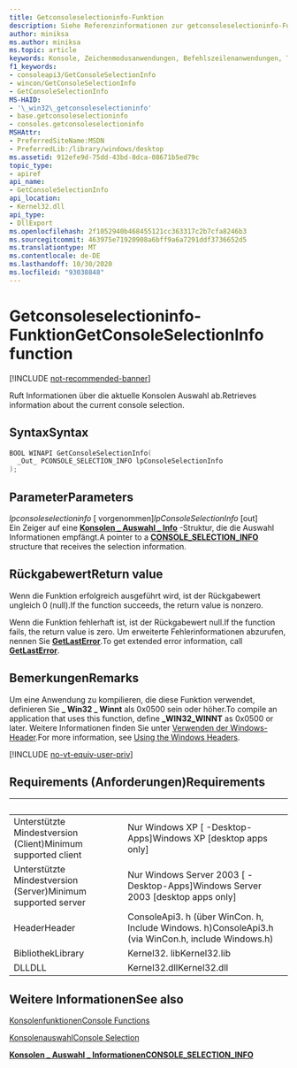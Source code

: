```yaml
---
title: Getconsoleselectioninfo-Funktion
description: Siehe Referenzinformationen zur getconsoleselectioninfo-Funktion, die Informationen über die aktuelle Konsolen Auswahl abruft.
author: miniksa
ms.author: miniksa
ms.topic: article
keywords: Konsole, Zeichenmodusanwendungen, Befehlszeilenanwendungen, Terminalanwendungen, Konsolen-API
f1_keywords:
- consoleapi3/GetConsoleSelectionInfo
- wincon/GetConsoleSelectionInfo
- GetConsoleSelectionInfo
MS-HAID:
- '\_win32\_getconsoleselectioninfo'
- base.getconsoleselectioninfo
- consoles.getconsoleselectioninfo
MSHAttr:
- PreferredSiteName:MSDN
- PreferredLib:/library/windows/desktop
ms.assetid: 912efe9d-75dd-43bd-8dca-08671b5ed79c
topic_type:
- apiref
api_name:
- GetConsoleSelectionInfo
api_location:
- Kernel32.dll
api_type:
- DllExport
ms.openlocfilehash: 2f1052940b468455121cc363317c2b7cfa8246b3
ms.sourcegitcommit: 463975e71920908a6bff9a6a7291ddf3736652d5
ms.translationtype: MT
ms.contentlocale: de-DE
ms.lasthandoff: 10/30/2020
ms.locfileid: "93038848"
---
```

# <a name="getconsoleselectioninfo-function"></a><span data-ttu-id="b189b-104">Getconsoleselectioninfo-Funktion</span><span class="sxs-lookup"><span data-stu-id="b189b-104">GetConsoleSelectionInfo function</span></span>

[!INCLUDE [not-recommended-banner](./includes/not-recommended-banner.md)]

<span data-ttu-id="b189b-105">Ruft Informationen über die aktuelle Konsolen Auswahl ab.</span><span class="sxs-lookup"><span data-stu-id="b189b-105">Retrieves information about the current console selection.</span></span>

## <a name="syntax"></a><span data-ttu-id="b189b-106">Syntax</span><span class="sxs-lookup"><span data-stu-id="b189b-106">Syntax</span></span>

```C
BOOL WINAPI GetConsoleSelectionInfo(
  _Out_ PCONSOLE_SELECTION_INFO lpConsoleSelectionInfo
);
```

## <a name="parameters"></a><span data-ttu-id="b189b-107">Parameter</span><span class="sxs-lookup"><span data-stu-id="b189b-107">Parameters</span></span>

<span data-ttu-id="b189b-108">*lpconsoleselectioninfo* \[ vorgenommen\]</span><span class="sxs-lookup"><span data-stu-id="b189b-108">*lpConsoleSelectionInfo* \[out\]</span></span>  
<span data-ttu-id="b189b-109">Ein Zeiger auf eine [**Konsolen \_ Auswahl \_ Info**](console-selection-info-str.md) -Struktur, die die Auswahl Informationen empfängt.</span><span class="sxs-lookup"><span data-stu-id="b189b-109">A pointer to a [**CONSOLE\_SELECTION\_INFO**](console-selection-info-str.md) structure that receives the selection information.</span></span>

## <a name="return-value"></a><span data-ttu-id="b189b-110">Rückgabewert</span><span class="sxs-lookup"><span data-stu-id="b189b-110">Return value</span></span>

<span data-ttu-id="b189b-111">Wenn die Funktion erfolgreich ausgeführt wird, ist der Rückgabewert ungleich 0 (null).</span><span class="sxs-lookup"><span data-stu-id="b189b-111">If the function succeeds, the return value is nonzero.</span></span>

<span data-ttu-id="b189b-112">Wenn die Funktion fehlerhaft ist, ist der Rückgabewert null.</span><span class="sxs-lookup"><span data-stu-id="b189b-112">If the function fails, the return value is zero.</span></span> <span data-ttu-id="b189b-113">Um erweiterte Fehlerinformationen abzurufen, nennen Sie [**GetLastError**](https://msdn.microsoft.com/library/windows/desktop/ms679360).</span><span class="sxs-lookup"><span data-stu-id="b189b-113">To get extended error information, call [**GetLastError**](https://msdn.microsoft.com/library/windows/desktop/ms679360).</span></span>

## <a name="remarks"></a><span data-ttu-id="b189b-114">Bemerkungen</span><span class="sxs-lookup"><span data-stu-id="b189b-114">Remarks</span></span>

<span data-ttu-id="b189b-115">Um eine Anwendung zu kompilieren, die diese Funktion verwendet, definieren Sie **\_ Win32 \_ Winnt** als 0x0500 sein oder höher.</span><span class="sxs-lookup"><span data-stu-id="b189b-115">To compile an application that uses this function, define **\_WIN32\_WINNT** as 0x0500 or later.</span></span> <span data-ttu-id="b189b-116">Weitere Informationen finden Sie unter [Verwenden der Windows-Header](https://msdn.microsoft.com/library/windows/desktop/aa383745).</span><span class="sxs-lookup"><span data-stu-id="b189b-116">For more information, see [Using the Windows Headers](https://msdn.microsoft.com/library/windows/desktop/aa383745).</span></span>

[!INCLUDE [no-vt-equiv-user-priv](./includes/no-vt-equiv-user-priv.md)]

## <a name="requirements"></a><span data-ttu-id="b189b-117">Requirements (Anforderungen)</span><span class="sxs-lookup"><span data-stu-id="b189b-117">Requirements</span></span>

| &nbsp; | &nbsp; |
|-|-|
| <span data-ttu-id="b189b-118">Unterstützte Mindestversion (Client)</span><span class="sxs-lookup"><span data-stu-id="b189b-118">Minimum supported client</span></span> | <span data-ttu-id="b189b-119">Nur Windows XP \[ -Desktop-Apps\]</span><span class="sxs-lookup"><span data-stu-id="b189b-119">Windows XP \[desktop apps only\]</span></span> |
| <span data-ttu-id="b189b-120">Unterstützte Mindestversion (Server)</span><span class="sxs-lookup"><span data-stu-id="b189b-120">Minimum supported server</span></span> | <span data-ttu-id="b189b-121">Nur Windows Server 2003 \[ -Desktop-Apps\]</span><span class="sxs-lookup"><span data-stu-id="b189b-121">Windows Server 2003 \[desktop apps only\]</span></span> |
| <span data-ttu-id="b189b-122">Header</span><span class="sxs-lookup"><span data-stu-id="b189b-122">Header</span></span> | <span data-ttu-id="b189b-123">ConsoleApi3. h (über WinCon. h, Include Windows. h)</span><span class="sxs-lookup"><span data-stu-id="b189b-123">ConsoleApi3.h (via WinCon.h, include Windows.h)</span></span> |
| <span data-ttu-id="b189b-124">Bibliothek</span><span class="sxs-lookup"><span data-stu-id="b189b-124">Library</span></span> | <span data-ttu-id="b189b-125">Kernel32. lib</span><span class="sxs-lookup"><span data-stu-id="b189b-125">Kernel32.lib</span></span> |
| <span data-ttu-id="b189b-126">DLL</span><span class="sxs-lookup"><span data-stu-id="b189b-126">DLL</span></span> | <span data-ttu-id="b189b-127">Kernel32.dll</span><span class="sxs-lookup"><span data-stu-id="b189b-127">Kernel32.dll</span></span> |

## <a name="see-also"></a><span data-ttu-id="b189b-128">Weitere Informationen</span><span class="sxs-lookup"><span data-stu-id="b189b-128">See also</span></span>

[<span data-ttu-id="b189b-129">Konsolenfunktionen</span><span class="sxs-lookup"><span data-stu-id="b189b-129">Console Functions</span></span>](console-functions.md)

[<span data-ttu-id="b189b-130">Konsolenauswahl</span><span class="sxs-lookup"><span data-stu-id="b189b-130">Console Selection</span></span>](console-selection.md)

[<span data-ttu-id="b189b-131">**Konsolen \_ Auswahl \_ Informationen**</span><span class="sxs-lookup"><span data-stu-id="b189b-131">**CONSOLE\_SELECTION\_INFO**</span></span>](console-selection-info-str.md)
